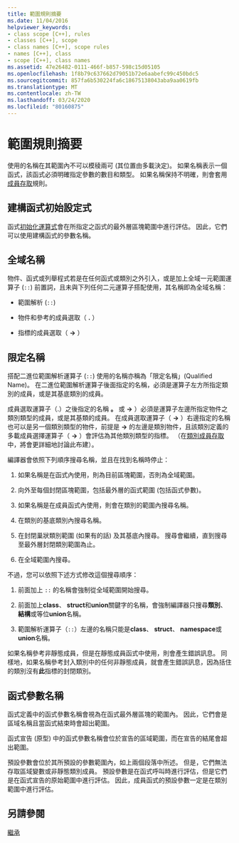 ```yaml
---
title: 範圍規則摘要
ms.date: 11/04/2016
helpviewer_keywords:
- class scope [C++], rules
- classes [C++], scope
- class names [C++], scope rules
- names [C++], class
- scope [C++], class names
ms.assetid: 47e26482-0111-466f-b857-598c15d05105
ms.openlocfilehash: 1f8b79c637662d79051b72e6aabefc99c450bdc5
ms.sourcegitcommit: 857fa6b530224fa6c18675138043aba9aa0619fb
ms.translationtype: MT
ms.contentlocale: zh-TW
ms.lasthandoff: 03/24/2020
ms.locfileid: "80160875"
---
```

# <a name="summary-of-scope-rules"></a>範圍規則摘要

使用的名稱在其範圍內不可以模稜兩可 (其位置由多載決定)。 如果名稱表示一個函式，該函式必須明確指定參數的數目和類型。 如果名稱保持不明確，則會套用[成員存取](../cpp/member-access-control-cpp.md)規則。

## <a name="constructor-initializers"></a>建構函式初始設定式

函式[初始化運算式](constructors-cpp.md#member_init_list)會在所指定之函式的最外層區塊範圍中進行評估。 因此，它們可以使用建構函式的參數名稱。

## <a name="global-names"></a>全域名稱

物件、函式或列舉程式若是在任何函式或類別之外引入，或是加上全域一元範圍運算子 (`::`) 前置詞，且未與下列任何二元運算子搭配使用，其名稱即為全域名稱：

- 範圍解析 (`::`)

- 物件和參考的成員選取（ **.** ）

- 指標的成員選取（ **->** ）

## <a name="qualified-names"></a>限定名稱

搭配二進位範圍解析運算子 (`::`) 使用的名稱亦稱為「限定名稱」(Qualified Name)。 在二進位範圍解析運算子後面指定的名稱，必須是運算子左方所指定類別的成員，或是其基底類別的成員。

成員選取運算子（.）之後指定的名稱 **。** 或 **->** ）必須是運算子左邊所指定物件之類別類型的成員，或是其基類的成員。 在成員選取運算子（ **->** ）右邊指定的名稱也可以是另一個類別類型的物件，前提是 **->** 的左邊是類別物件，且該類別定義的多載成員選擇運算子（ **->** ）會評估為其他類別類型的指標。 （在[類別成員存取](../cpp/member-access.md)中，將會更詳細地討論此布建）。

編譯器會依照下列順序搜尋名稱，並且在找到名稱時停止：

1. 如果名稱是在函式內使用，則為目前區塊範圍，否則為全域範圍。

1. 向外至每個封閉區塊範圍，包括最外層的函式範圍 (包括函式參數)。

1. 如果名稱是在成員函式內使用，則會在類別的範圍內搜尋名稱。

1. 在類別的基底類別內搜尋名稱。

1. 在封閉巢狀類別範圍 (如果有的話) 及其基底內搜尋。 搜尋會繼續，直到搜尋至最外層封閉類別範圍為止。

1. 在全域範圍內搜尋。

不過，您可以依照下述方式修改這個搜尋順序：

1. 前面加上 `::` 的名稱會強制從全域範圍開始搜尋。

1. 前面加上**class**、 **struct**和**union**關鍵字的名稱，會強制編譯器只搜尋**類別**、**結構**或等位**union**名稱。

1. 範圍解析運算子（`::`）左邊的名稱只能是**class**、 **struct**、 **namespace**或**union**名稱。

如果名稱參考非靜態成員，但是在靜態成員函式中使用，則會產生錯誤訊息。 同樣地，如果名稱參考封入類別中的任何非靜態成員，就會產生錯誤訊息，因為括住的類別沒有**此**指標的封閉類別。

## <a name="function-parameter-names"></a>函式參數名稱

函式定義中的函式參數名稱會視為在函式最外層區塊的範圍內。 因此，它們會是區域名稱且當函式結束時會超出範圍。

函式宣告 (原型) 中的函式參數名稱會位於宣告的區域範圍，而在宣告的結尾會超出範圍。

預設參數會位於其所預設的參數範圍內，如上兩個段落中所述。 但是，它們無法存取區域變數或非靜態類別成員。 預設參數是在函式呼叫時進行評估，但是它們是在函式宣告的原始範圍中進行評估。 因此，成員函式的預設參數一定是在類別範圍中進行評估。

## <a name="see-also"></a>另請參閱

[繼承](../cpp/inheritance-cpp.md)
